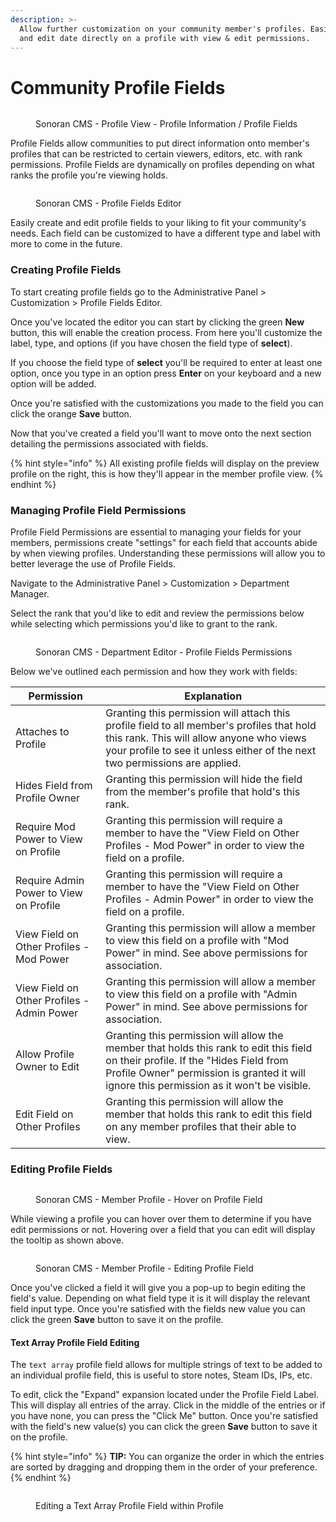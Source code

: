 ```yaml
---
description: >-
  Allow further customization on your community member's profiles. Easily add
  and edit date directly on a profile with view & edit permissions.
---
```


# Community Profile Fields

<figure><img src="https://i.imgur.com/TU0uGGL.png" alt=""><figcaption><p>Sonoran CMS - Profile View - Profile Information / Profile Fields</p></figcaption></figure>

Profile Fields allow communities to put direct information onto member's profiles that can be restricted to certain viewers, editors, etc. with rank permissions. Profile Fields are dynamically on profiles depending on what ranks the profile you're viewing holds.

<figure><img src="https://i.imgur.com/PvTcXm8.png" alt=""><figcaption><p>Sonoran CMS - Profile Fields Editor</p></figcaption></figure>

Easily create and edit profile fields to your liking to fit your community's needs. Each field can be customized to have a different type and label with more to come in the future.

### Creating Profile Fields

To start creating profile fields go to the Administrative Panel > Customization > Profile Fields Editor.

Once you've located the editor you can start by clicking the green **New** button, this will enable the creation process. From here you'll customize the label, type, and options (if you have chosen the field type of **select**).

If you choose the field type of **select** you'll be required to enter at least one option, once you type in an option press **Enter** on your keyboard and a new option will be added.

Once you're satisfied with the customizations you made to the field you can click the orange **Save** button.

Now that you've created a field you'll want to move onto the next section detailing the permissions associated with fields.

{% hint style="info" %}
All existing profile fields will display on the preview profile on the right, this is how they'll appear in the member profile view.
{% endhint %}

### Managing Profile Field Permissions

Profile Field Permissions are essential to managing your fields for your members, permissions create "settings" for each field that accounts abide by when viewing profiles. Understanding these permissions will allow you to better leverage the use of Profile Fields.

Navigate to the Administrative Panel > Customization > Department Manager.

Select the rank that you'd like to edit and review the permissions below while selecting which permissions you'd like to grant to the rank.

<figure><img src="https://i.imgur.com/LI7jXwZ.png" alt=""><figcaption><p>Sonoran CMS - Department Editor - Profile Fields Permissions</p></figcaption></figure>

Below we've outlined each permission and how they work with fields:

| Permission                                 | Explanation                                                                                                                                                                                                                   |
| ------------------------------------------ | ----------------------------------------------------------------------------------------------------------------------------------------------------------------------------------------------------------------------------- |
| Attaches to Profile                        | Granting this permission will attach this profile field to all member's profiles that hold this rank. This will allow anyone who views your profile to see it unless either of the next two permissions are applied.          |
| Hides Field from Profile Owner             | Granting this permission will hide the field from the member's profile that hold's this rank.                                                                                                                                 |
| Require Mod Power to View on Profile       | Granting this permission will require a member to have the "View Field on Other Profiles - Mod Power" in order to view the field on a profile.                                                                                |
| Require Admin Power to View on Profile     | Granting this permission will require a member to have the "View Field on Other Profiles - Admin Power" in order to view the field on a profile.                                                                              |
| View Field on Other Profiles - Mod Power   | Granting this permission will allow a member to view this field on a profile with "Mod Power" in mind. See above permissions for association.                                                                                 |
| View Field on Other Profiles - Admin Power | Granting this permission will allow a member to view this field on a profile with "Admin Power" in mind. See above permissions for association.                                                                               |
| Allow Profile Owner to Edit                | Granting this permission will allow the member that holds this rank to edit this field on their profile. If the "Hides Field from Profile Owner" permission is granted it will ignore this permission as it won't be visible. |
| Edit Field on Other Profiles               | Granting this permission will allow the member that holds this rank to edit this field on any member profiles that their able to view.                                                                                        |

### Editing Profile Fields

<figure><img src="https://i.imgur.com/UqZwgkX.png" alt=""><figcaption><p>Sonoran CMS - Member Profile - Hover on Profile Field</p></figcaption></figure>

While viewing a profile you can hover over them to determine if you have edit permissions or not. Hovering over a field that you can edit will display the tooltip as shown above.

<figure><img src="https://i.imgur.com/RAJWdsV.png" alt=""><figcaption><p>Sonoran CMS - Member Profile - Editing Profile Field</p></figcaption></figure>

Once you've clicked a field it will give you a pop-up to begin editing the field's value. Depending on what field type it is it will display the relevant field input type. Once you're satisfied with the fields new value you can click the green **Save** button to save it on the profile.

#### Text Array Profile Field Editing

The `text array` profile field allows for multiple strings of text to be added to an individual profile field, this is useful to store notes, Steam IDs, IPs, etc.

To edit, click the "Expand" expansion located under the Profile Field Label. This will display all entries of the array. Click in the middle of the entries or if you have none, you can press the "Click Me" button. Once you're satisfied with the field's new value(s) you can click the green **Save** button to save it on the profile.

{% hint style="info" %}
**TIP:** You can organize the order in which the entries are sorted by dragging and dropping them in the order of your preference.
{% endhint %}

<figure><img src="https://i.imgur.com/8QkrQkn.png" alt=""><figcaption><p>Editing a Text Array Profile Field within Profile</p></figcaption></figure>
